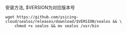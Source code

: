 安装方法, $VERSION为对应版本号

```
wget https://github.com/ysicing-cloud/sealos/releases/download/$VERSION/sealos && \
    chmod +x sealos && mv sealos /usr/bin 
```
